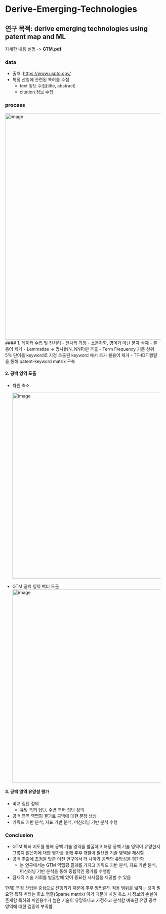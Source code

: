 # Derive-Emerging-Technologies

## 연구 목적: derive emerging technologies using patent map and ML
자세한 내용 설명 -> **GTM.pdf**

### data
- 출처: https://www.uspto.gov/
- 특정 산업에 관련된 특허를 수집
  - text 정보 수집(title, abstract)
  - citation 정보 수집

### process
<img width="733" alt="image" src="https://user-images.githubusercontent.com/46666833/197974393-5e38b59a-8414-4578-a89e-9b424935062a.png">
#### 1. 데이터 수집 및 전처리
- 전처리 과정
  - 소문자화, 영어가 아닌 문자 삭제
  - 불용어 제거
  - Lemmatize → 명사(NN, NNP)만 추출
  - Term Frequency 기준 상위 5% 단어를 keyword로 지정 추출된 keyword 에서 추가 불용어 제거
  - TF-IDF 행렬을 통해 patent-keyword matrix 구축
  
#### 2. 공백 영역 도출
- 차원 축소
  
  <img width="603" alt="image" src="https://user-images.githubusercontent.com/46666833/197975096-3cf42325-bf6d-490b-8a9c-eebf7db9b084.png">
- GTM 공백 영역 벡터 도출
  <img width="626" alt="image" src="https://user-images.githubusercontent.com/46666833/197975203-3b02bdde-958f-4277-a765-719d1665ffe6.png">

#### 3. 공백 영역 유망성 평가
- 비교 집단 정의
  - 유망 특허 집단, 주변 특허 집단 정의
- 공백 영역 역맵핑 결과로 공백에 대한 문장 생성
- 키워드 기반 분석, 지표 기반 분석, 머신러닝 기반 분석 수행

### Conclusion
- GTM 특허 지도를 통해 공백 기술 영역을 발굴하고 해당 공백 기술 영역이 유망한지 그렇지 않은지에 대한 평가를 통해 추후 개발이 필요한 기술 영역을 제시함
- 공백 추출에 초점을 맞춘 이전 연구에서 더 나아가 공백의 유망성을 평가함
  - 본 연구에서는 GTM 역맵핑 결과를 가지고 키워드 기반 분석, 지표 기반 분석, 머신러닝 기반 분석을 통해 종합적인 평가를 수행함
- 잠재적 기술 기회를 발굴함에 있어 중요한 시사점을 제공할 수 있음 

한계)
특정 산업을 중심으로 진행되기 때문에 추후 방법론의 적용 범위를 넓히는 것이 필요함
특허 벡터는 희소 행렬(Sparse matrix) 이기 때문에 차원 축소 시 정보의 손실이 존재함
특허의 피인용수가 높은 기술이 유망하다고 가정하고 분석함
예측된 유망 공백 영역에 대한 검증이 부족함
